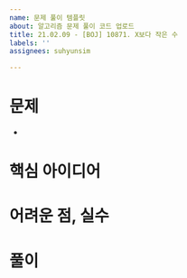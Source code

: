 ```yaml
---
name: 문제 풀이 템플릿
about: 알고리즘 문제 풀이 코드 업로드
title: 21.02.09 - [BOJ] 10871. X보다 작은 수
labels: ''
assignees: suhyunsim

---
```


# 문제
* [](https://www.acmicpc.net/problem/)

# 핵심 아이디어

# 어려운 점, 실수

# 풀이
```java

```
